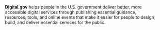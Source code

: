 
**Digital.gov** helps people in the U.S. government deliver better, more accessible digital services through publishing essential guidance, resources, tools, and online events that make it easier for people to design, build, and deliver essential services for the public.
